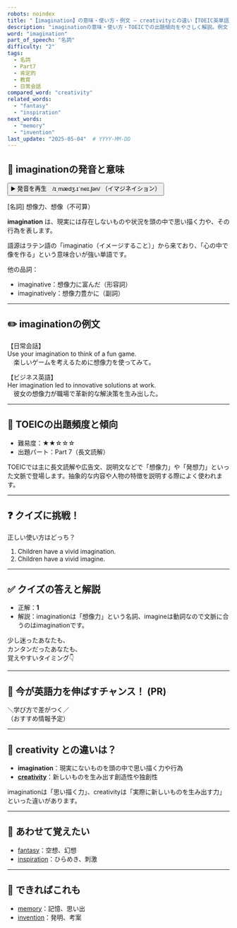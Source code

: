 ```yaml
---
robots: noindex
title: "【imagination】の意味・使い方・例文 ― creativityとの違い【TOEIC英単語】"
description: "imaginationの意味・使い方・TOEICでの出題傾向をやさしく解説。例文・クイズ付きでcreativityとの違いもわかりやすく学べます。"
word: "imagination"
part_of_speech: "名詞"
difficulty: "2"
tags:
  - 名詞
  - Part7
  - 肯定的
  - 教育
  - 日常会話
compared_word: "creativity"
related_words:
  - "fantasy"
  - "inspiration"
next_words:
  - "memory"
  - "invention"
last_update: "2025-05-04"  # YYYY-MM-DD
---
```


## 🔰 imaginationの発音と意味

<button class="play-audio" onclick="playTTS('imagination')">
  <span class="play-audio-main">
    ▶️ 発音を再生　/ɪˌmædʒ.ɪˈneɪ.ʃən/
  </span>
  <span class="play-audio-sub">
    （イマジネイション）
  </span>
</button>

[名詞] 想像力、想像（不可算）

**imagination** は、現実には存在しないものや状況を頭の中で思い描く力や、その行為を表します。

語源はラテン語の「imaginatio（イメージすること）」から来ており、「心の中で像を作る」という意味合いが強い単語です。

他の品詞：  
- imaginative：想像力に富んだ（形容詞）
- imaginatively：想像力豊かに（副詞）

---

## ✏️ imaginationの例文

【日常会話】  
Use your imagination to think of a fun game.  
　楽しいゲームを考えるために想像力を使ってみて。

【ビジネス英語】  
Her imagination led to innovative solutions at work.  
　彼女の想像力が職場で革新的な解決策を生み出した。

---

## 🎯 TOEICの出題頻度と傾向

- 難易度：★★☆☆☆
- 出題パート：Part 7（長文読解）

TOEICでは主に長文読解や広告文、説明文などで「想像力」や「発想力」といった文脈で登場します。抽象的な内容や人物の特徴を説明する際によく使われます。

---

## ❓ クイズに挑戦！

正しい使い方はどっち？

1. Children have a vivid imagination.  
2. Children have a vivid imagine.

---

## ✅ クイズの答えと解説

- 正解：**1**
- 解説：imaginationは「想像力」という名詞、imagineは動詞なので文脈に合うのはimaginationです。

少し迷ったあなたも、  
カンタンだったあなたも、  
覚えやすいタイミング👇️

---

## 🚀 今が英語力を伸ばすチャンス！ (PR)

<div class="info-center">
＼学び方で差がつく／<br>  
（おすすめ情報予定）
</div>

---

## 🤔  creativity との違いは？

- **imagination**：現実にないものを頭の中で思い描く力や行為
- **[creativity](/word/creativity)**：新しいものを生み出す創造性や独創性

imaginationは「思い描く力」、creativityは「実際に新しいものを生み出す力」といった違いがあります。

---

## 🧩 あわせて覚えたい

- [fantasy](/word/fantasy)：空想、幻想
- [inspiration](/word/inspiration)：ひらめき、刺激

---

## 📖 できればこれも

- [memory](/word/memory)：記憶、思い出
- [invention](/word/invention)：発明、考案

<!-- cvid: aid31_bid15 -->
